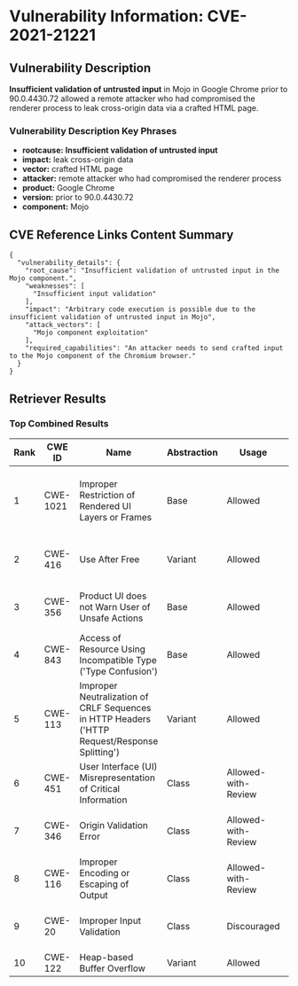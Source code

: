 # Vulnerability Information: CVE-2021-21221

## Vulnerability Description
**Insufficient validation of untrusted input** in Mojo in Google Chrome prior to 90.0.4430.72 allowed a remote attacker who had compromised the renderer process to leak cross-origin data via a crafted HTML page.

### Vulnerability Description Key Phrases
- **rootcause:** **Insufficient validation of untrusted input**
- **impact:** leak cross-origin data
- **vector:** crafted HTML page
- **attacker:** remote attacker who had compromised the renderer process
- **product:** Google Chrome
- **version:** prior to 90.0.4430.72
- **component:** Mojo

## CVE Reference Links Content Summary
```
{
  "vulnerability_details": {
    "root_cause": "Insufficient validation of untrusted input in the Mojo component.",
    "weaknesses": [
      "Insufficient input validation"
    ],
    "impact": "Arbitrary code execution is possible due to the insufficient validation of untrusted input in Mojo",
    "attack_vectors": [
      "Mojo component exploitation"
    ],
    "required_capabilities": "An attacker needs to send crafted input to the Mojo component of the Chromium browser."
  }
}
```

## Retriever Results

### Top Combined Results

| Rank | CWE ID | Name | Abstraction | Usage | Combined Score | Retrievers | Individual Scores |
|------|--------|------|-------------|-------|---------------|------------|-------------------|
| 1 | CWE-1021 | Improper Restriction of Rendered UI Layers or Frames | Base | Allowed | 0.6109 | dense, sparse, graph | dense: 0.562, sparse: 0.190, graph: 0.618 |
| 2 | CWE-416 | Use After Free | Variant | Allowed | 0.3874 | dense, sparse | dense: 0.558, sparse: 0.245 |
| 3 | CWE-356 | Product UI does not Warn User of Unsafe Actions | Base | Allowed | 0.3820 | dense, sparse | dense: 0.535, sparse: 0.200 |
| 4 | CWE-843 | Access of Resource Using Incompatible Type ('Type Confusion') | Base | Allowed | 0.3704 | dense, sparse | dense: 0.511, sparse: 0.200 |
| 5 | CWE-113 | Improper Neutralization of CRLF Sequences in HTTP Headers ('HTTP Request/Response Splitting') | Variant | Allowed | 0.3453 | dense, sparse | dense: 0.555, sparse: 0.168 |
| 6 | CWE-451 | User Interface (UI) Misrepresentation of Critical Information | Class | Allowed-with-Review | 0.2382 | dense, sparse | dense: 0.573, sparse: 0.208 |
| 7 | CWE-346 | Origin Validation Error | Class | Allowed-with-Review | 0.2308 | dense, sparse | dense: 0.525, sparse: 0.227 |
| 8 | CWE-116 | Improper Encoding or Escaping of Output | Class | Allowed-with-Review | 0.2274 | dense, sparse | dense: 0.544, sparse: 0.201 |
| 9 | CWE-20 | Improper Input Validation | Class | Discouraged | 0.1628 | dense, sparse | dense: 0.524, sparse: 0.178 |
| 10 | CWE-122 | Heap-based Buffer Overflow | Variant | Allowed | 0.1051 | sparse | sparse: 0.199 |


